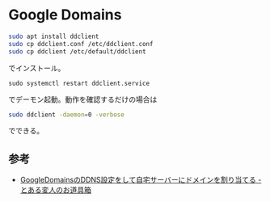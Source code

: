 # Google Domains


```sh
sudo apt install ddclient
sudo cp ddclient.conf /etc/ddclient.conf
sudo cp ddclient /etc/default/ddclient
```

でインストール。

```
sudo systemctl restart ddclient.service
```

でデーモン起動。動作を確認するだけの場合は


```sh
sudo ddclient -daemon=0 -verbose
```

でできる。

## 参考

- [GoogleDomainsのDDNS設定をして自宅サーバーにドメインを割り当てる - とある変人のお道具箱](https://www.henjins-toolbox.tech/entry/google_domains-ddns_setting?utm_source=feed)
